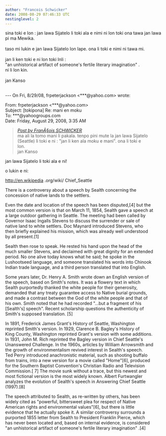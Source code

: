 ```yaml
---
author: "Francois Schwicker"
date: 2008-08-29 07:46:33 UTC
nestinglevel: 2
---
```

sina toki e lon : jan lawa Sijatelo li toki ala e nimi ni lon toki ona tawa jan lawa pi ma Mewika.   
   
taso mi lukin e jan lawa Sijatelo lon lape. ona li toki e nimi ni tawa mi.  
   
jan li ken toki e ni lon toki Inli :  
"an unhistorical artifact of someone's fertile literary imagination" .  
ni li lon kin.  
   
jan Kanso  
   
  
  
\--- On Fri, 8/29/08, frpeterjackson <\*\*\*@yahoo.com> wrote:  
  
From: frpeterjackson <\*\*\*@yahoo.com>  
Subject: \[tokipona\] Re: mani en moku  
To: \*\*\*@yahoogroups.com  
Date: Friday, August 29, 2008, 3:35 AM  

> [_Post by FranÃ§ois SCHWICKER_](/A8azi3JD/mani-en-moku#post1)  
> ma ali la tomo mani li pakala. tenpo pini mute la jan lawa Sijatelo  
> (Seattle) li toki e ni : "jan li ken ala moku e mani". ona li toki e  
> lon.  
> jan Kanso  
> 

jan lawa Sijatelo li toki ala e ni!  
  
o lukin e ni:  
  
http://en.wikipedia .org/wiki/ Chief\_Seattle  
  
There is a controversy about a speech by Sealth concerning the  
concession of native lands to the settlers.  
  
Even the date and location of the speech has been disputed,\[4\] but the  
most common version is that on March 11, 1854, Sealth gave a speech at  
a large outdoor gathering in Seattle. The meeting had been called by  
Governor Isaac Ingalls Stevens to discuss the surrender or sale of  
native land to white settlers. Doc Maynard introduced Stevens, who  
then briefly explained his mission, which was already well understood  
by all present.\[1\]  
  
Sealth then rose to speak. He rested his hand upon the head of the  
much smaller Stevens, and declaimed with great dignity for an extended  
period. No one alive today knows what he said; he spoke in the  
Lushootseed language, and someone translated his words into Chinook  
Indian trade language, and a third person translated that into English.  
  
Some years later, Dr. Henry A. Smith wrote down an English version of  
the speech, based on Smith's notes. It was a flowery text in which  
Sealth purportedly thanked the white people for their generosity,  
demanded that any treaty guarantee access to Native burial grounds,  
and made a contrast between the God of the white people and that of  
his own. Smith noted that he had recorded "...but a fragment of his  
\[Sealth's\] speech". Recent scholarship questions the authenticity of  
Smith's supposed translation. \[5\]  
  
In 1891, Frederick James Grant's History of Seattle, Washington  
reprinted Smith's version. In 1929, Clarence B. Bagley's History of  
King County, Washington reprinted Grant's version with some additions.  
In 1931, John M. Rich reprinted the Bagley version in Chief Seattle's  
Unanswered Challenge. In the 1960s, articles by William Arrowsmith and  
the growth of environmentalism revived interest in Sealth's speech.  
Ted Perry introduced anachronistic material, such as shooting buffalo  
from trains, into a new version for a movie called "Home"\[6\], produced  
for the Southern Baptist Convention's Christian Radio and Television  
Commission.\[ 7\] The movie sunk without a trace, but this newest and  
most fictional version is the most widely known. Albert Furtwangler  
analyzes the evolution of Sealth's speech in Answering Chief Seattle  
(1997).\[8\]  
  
The speech attributed to Sealth, as re-written by others, has been  
widely cited as "powerful, bittersweet plea for respect of Native  
American rights and environmental values"\[6\], but there is little  
evidence that he actually spoke it. A similar controversy surrounds a  
purported 1855 letter from Sealth to President Franklin Pierce, which  
has never been located and, based on internal evidence, is considered  
"an unhistorical artifact of someone's fertile literary imagination" .\[4\]